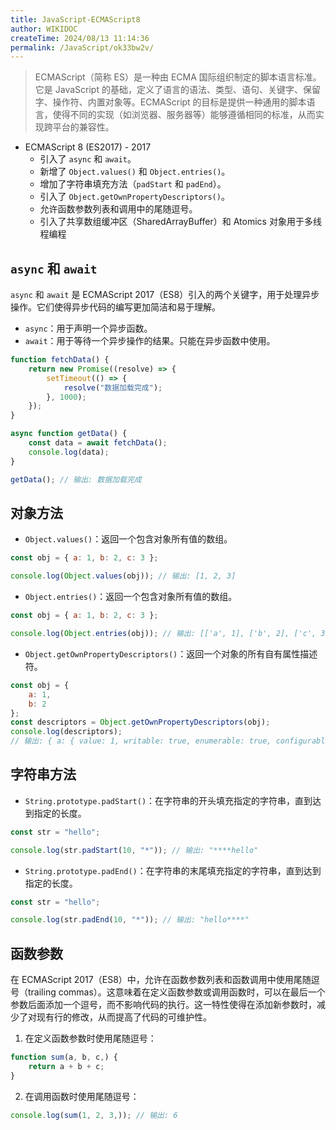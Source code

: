 ```yaml
---
title: JavaScript-ECMAScript8
author: WIKIDOC
createTime: 2024/08/13 11:14:36
permalink: /JavaScript/ok33bw2v/
---
```

> ECMAScript（简称 ES）是一种由 ECMA 国际组织制定的脚本语言标准。它是 JavaScript 的基础，定义了语言的语法、类型、语句、关键字、保留字、操作符、内置对象等。ECMAScript 的目标是提供一种通用的脚本语言，使得不同的实现（如浏览器、服务器等）能够遵循相同的标准，从而实现跨平台的兼容性。

-   ECMAScript 8 (ES2017) - 2017
    -   引入了 `async` 和 `await`。
    -   新增了 `Object.values()` 和 `Object.entries()`。
    -   增加了字符串填充方法（`padStart` 和 `padEnd`）。
    -   引入了 `Object.getOwnPropertyDescriptors()`。
    -   允许函数参数列表和调用中的尾随逗号。
    -   引入了共享数组缓冲区（SharedArrayBuffer）和 Atomics 对象用于多线程编程

## `async` 和 `await`

`async` 和 `await` 是 ECMAScript 2017（ES8）引入的两个关键字，用于处理异步操作。它们使得异步代码的编写更加简洁和易于理解。

-   `async`：用于声明一个异步函数。
-   `await`：用于等待一个异步操作的结果。只能在异步函数中使用。

```js
function fetchData() {
    return new Promise((resolve) => {
        setTimeout(() => {
            resolve("数据加载完成");
        }, 1000);
    });
}

async function getData() {
    const data = await fetchData();
    console.log(data);
}

getData(); // 输出: 数据加载完成
```

## 对象方法

-   `Object.values()`：返回一个包含对象所有值的数组。

```js
const obj = { a: 1, b: 2, c: 3 };

console.log(Object.values(obj)); // 输出: [1, 2, 3]
```

-   `Object.entries()`：返回一个包含对象所有值的数组。
```js
const obj = { a: 1, b: 2, c: 3 };

console.log(Object.entries(obj)); // 输出: [['a', 1], ['b', 2], ['c', 3]]
```

-   `Object.getOwnPropertyDescriptors()`：返回一个对象的所有自有属性描述符。
```js
const obj = {
    a: 1,
    b: 2
};
const descriptors = Object.getOwnPropertyDescriptors(obj);
console.log(descriptors);
// 输出: { a: { value: 1, writable: true, enumerable: true, configurable: true }, b: { value: 2, writable: true, enumerable: true, configurable: true } }
```



## 字符串方法

-   `String.prototype.padStart()`：在字符串的开头填充指定的字符串，直到达到指定的长度。
```js
const str = "hello";

console.log(str.padStart(10, "*")); // 输出: "****hello"
```
-   `String.prototype.padEnd()`：在字符串的末尾填充指定的字符串，直到达到指定的长度。

```js
const str = "hello";

console.log(str.padEnd(10, "*")); // 输出: "hello****"
```

## 函数参数

在 ECMAScript 2017（ES8）中，允许在函数参数列表和函数调用中使用尾随逗号（trailing commas）。这意味着在定义函数参数或调用函数时，可以在最后一个参数后面添加一个逗号，而不影响代码的执行。这一特性使得在添加新参数时，减少了对现有行的修改，从而提高了代码的可维护性。

1. 在定义函数参数时使用尾随逗号：
```js
function sum(a, b, c,) {
    return a + b + c;
}
```
2. 在调用函数时使用尾随逗号：
```js
console.log(sum(1, 2, 3,)); // 输出: 6
```


